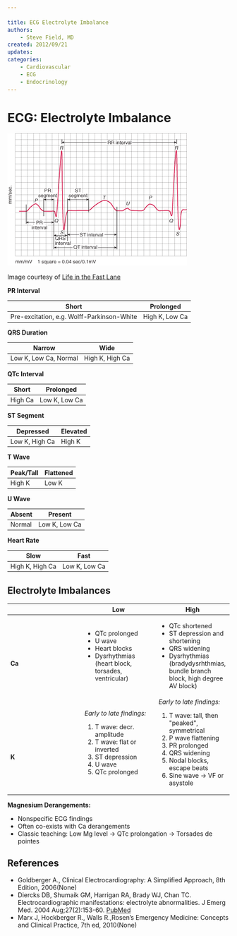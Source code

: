 ```yaml
---

title: ECG Electrolyte Imbalance
authors:
    - Steve Field, MD
created: 2012/09/21
updates:
categories:
    - Cardiovascular
    - ECG
    - Endocrinology
---
```


# ECG: Electrolyte Imbalance

![Normal ECG with overlay showing all the measurable intervals](image-1.png)

Image courtesy of [Life in the Fast Lane](https://lifeinthefastlane.com)

**PR Interval**

| Short                                      | Prolonged      |
| ------------------------------------------ | -------------- |
| Pre-excitation, e.g. Wolff-Parkinson-White | High K, Low Ca |

**QRS Duration**

| Narrow                | Wide            |
| --------------------- | --------------- |
| Low K, Low Ca, Normal | High K, High Ca |

**QTc Interval**

| Short   | Prolonged     |
| ------- | ------------- |
| High Ca | Low K, Low Ca |

**ST Segment**

| Depressed      | Elevated |
| -------------- | -------- |
| Low K, High Ca | High K   |

**T Wave**   

| Peak/Tall | Flattened |
| --------- | --------- |
| High K    | Low K     |

**U Wave**   

| Absent | Present       |
| ------ | ------------- |
| Normal | Low K, Low Ca |

**Heart Rate**   

| Slow            | Fast          |
| --------------- | ------------- |
| High K, High Ca | Low K, Low Ca |

## Electrolyte Imbalances

<table>
<colgroup>
<col width="33%" />
<col width="33%" />
<col width="33%" />
</colgroup>
<thead>
<tr class="header">
<th> </th>
<th><strong>Low</strong></th>
<th><strong>High</strong></th>
</tr>
</thead>
<tbody>
<tr class="odd">
<td><br />
<br />
<strong>Ca</strong></td>
<td><ul>
<li>QTc prolonged</li>
<li>U wave</li>
<li>Heart blocks</li>
<li>Dysrhythmias (heart block, torsades, ventricular)</li>
</ul></td>
<td><ul>
<li>QTc shortened</li>
<li>ST depression and shortening</li>
<li>QRS widening</li>
<li>Dysrhythmias (bradydysrhthmias, bundle branch block, high degree AV block)</li>
</ul></td>
</tr>
<tr class="even">
<td><br />
<br />
<br />
<strong>K</strong></td>
<td><em>Early to late findings:</em>
<ol>
<li>T wave: decr. amplitude</li>
<li>T wave: flat or inverted</li>
<li>ST depression</li>
<li>U wave</li>
<li>QTc prolonged</li>
</ol></td>
<td><em>Early to late findings:</em>
<ol>
<li>T wave: tall, then &quot;peaked&quot;, symmetrical</li>
<li>P wave flattening</li>
<li>PR prolonged</li>
<li>QRS widening</li>
<li>Nodal blocks, escape beats</li>
<li>Sine wave → VF or asystole</li>
</ol></td>
</tr>
</tbody>
</table>

**Magnesium Derangements:**

- Nonspecific ECG findings
- Often co-exists with Ca derangements
- Classic teaching: Low Mg level → QTc prolongation → Torsades de pointes

## References

- Goldberger A., Clinical Electrocardiography: A Simplified Approach, 8th Edition, 2006(None)
- Diercks DB, Shumaik GM, Harrigan RA, Brady WJ, Chan TC. Electrocardiographic manifestations: electrolyte abnormalities. J Emerg Med. 2004 Aug;27(2):153-60. [PubMed](https://www.ncbi.nlm.nih.gov/pubmed/?term=15261358)
- Marx J, Hockberger R., Walls R.,Rosen’s Emergency Medicine: Concepts and Clinical Practice, 7th ed, 2010(None)

